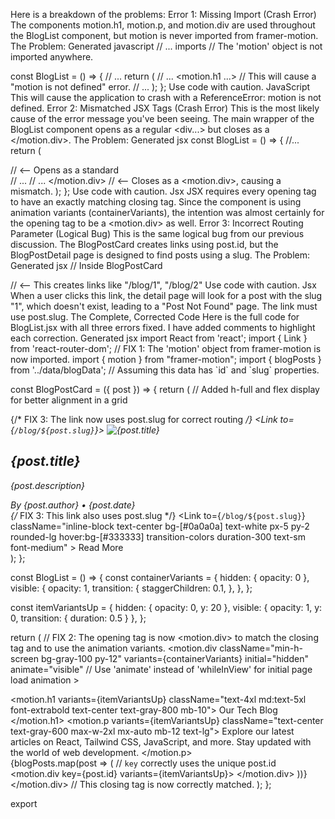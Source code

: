 Here is a breakdown of the problems:
Error 1: Missing Import (Crash Error)
The components motion.h1, motion.p, and motion.div are used throughout the BlogList component, but motion is never imported from framer-motion.
The Problem:
Generated javascript
// ... imports
// The 'motion' object is not imported anywhere.

const BlogList = () => {
  // ...
  return (
    // ...
        <motion.h1 ...>  // This will cause a "motion is not defined" error.
    // ...
  );
};
Use code with caution.
JavaScript
This will cause the application to crash with a ReferenceError: motion is not defined.
Error 2: Mismatched JSX Tags (Crash Error)
This is the most likely cause of the error message you've been seeing. The main wrapper of the BlogList component opens as a regular <div...> but closes as a </motion.div>.
The Problem:
Generated jsx
const BlogList = () => {
  //...
  return (
    <div className="min-h-screen bg-gray-100 py-12"> // <-- Opens as a standard <div>
      // ...
      // ...
    </motion.div> // <-- Closes as a <motion.div>, causing a mismatch.
  );
};
Use code with caution.
Jsx
JSX requires every opening tag to have an exactly matching closing tag. Since the component is using animation variants (containerVariants), the intention was almost certainly for the opening tag to be a <motion.div> as well.
Error 3: Incorrect Routing Parameter (Logical Bug)
This is the same logical bug from our previous discussion. The BlogPostCard creates links using post.id, but the BlogPostDetail page is designed to find posts using a slug.
The Problem:
Generated jsx
// Inside BlogPostCard
<Link to={`/blog/${post.id}`}> // <-- This creates links like "/blog/1", "/blog/2"
Use code with caution.
Jsx
When a user clicks this link, the detail page will look for a post with the slug "1", which doesn't exist, leading to a "Post Not Found" page. The link must use post.slug.
The Complete, Corrected Code
Here is the full code for BlogList.jsx with all three errors fixed. I have added comments to highlight each correction.
Generated jsx
import React from 'react';
import { Link } from 'react-router-dom';
// FIX 1: The 'motion' object from framer-motion is now imported.
import { motion } from "framer-motion"; 
import { blogPosts } from '../data/blogData'; // Assuming this data has `id` and `slug` properties.

const BlogPostCard = ({ post }) => {
  return (
    // Added h-full and flex display for better alignment in a grid
    <div className="bg-white rounded-xl shadow-lg overflow-hidden transform transition-transform duration-300 hover:scale-[1.02] hover:shadow-xl flex flex-col h-full">
      {/* FIX 3: The link now uses post.slug for correct routing */}
      <Link to={`/blog/${post.slug}`}>
        <img src={post.imageUrl} alt={post.title} className="w-full h-48 object-cover" />
      </Link>
      <div className="p-6 flex flex-col flex-grow">
        <h2 className="text-xl font-bold text-gray-800 mb-2 leading-tight">{post.title}</h2>
        <p className="text-gray-600 text-sm mb-4 line-clamp-3 flex-grow">{post.description}</p>
        <div className="flex items-center text-gray-500 text-xs mt-auto mb-4">
          <span>By {post.author}</span>
          <span className="mx-2">•</span>
          <span>{post.date}</span>
        </div>
        {/* FIX 3: This link also uses post.slug */}
        <Link 
          to={`/blog/${post.slug}`} 
          className="inline-block text-center bg-[#0a0a0a] text-white px-5 py-2 rounded-lg hover:bg-[#333333] transition-colors duration-300 text-sm font-medium"
        >
          Read More
        </Link>
      </div>
    </div>
  );
};

const BlogList = () => {
  const containerVariants = {
    hidden: { opacity: 0 },
    visible: {
      opacity: 1,
      transition: {
        staggerChildren: 0.1,
      },
    },
  };

  const itemVariantsUp = {
    hidden: { opacity: 0, y: 20 },
    visible: { opacity: 1, y: 0, transition: { duration: 0.5 } },
  };

  return (
    // FIX 2: The opening tag is now <motion.div> to match the closing tag and to use the animation variants.
    <motion.div
      className="min-h-screen bg-gray-100 py-12"
      variants={containerVariants}
      initial="hidden"
      animate="visible" // Use 'animate' instead of 'whileInView' for initial page load animation
    >
      <div className="container mx-auto px-4">
        <motion.h1 variants={itemVariantsUp} className="text-4xl md:text-5xl font-extrabold text-center text-gray-800 mb-10">
          Our Tech Blog
        </motion.h1>
        <motion.p variants={itemVariantsUp} className="text-center text-gray-600 max-w-2xl mx-auto mb-12 text-lg">
          Explore our latest articles on React, Tailwind CSS, JavaScript, and more. Stay updated with the world of web development.
        </motion.p>
        <div className="grid grid-cols-1 md:grid-cols-2 lg:grid-cols-3 gap-8">
          {blogPosts.map(post => (
            // `key` correctly uses the unique post.id
            <motion.div key={post.id} variants={itemVariantsUp}>
              <BlogPostCard post={post} />
            </motion.div>
          ))}
        </div>
      </div>
    </motion.div> // This closing tag is now correctly matched.
  );
};

export 